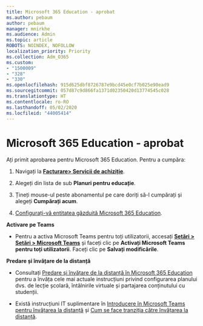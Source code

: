 ```yaml
---
title: Microsoft 365 Education - aprobat
ms.author: pebaum
author: pebaum
manager: mnirkhe
ms.audience: Admin
ms.topic: article
ROBOTS: NOINDEX, NOFOLLOW
localization_priority: Priority
ms.collection: Adm_O365
ms.custom:
- "1500009"
- "328"
- "330"
ms.openlocfilehash: 915d625dbf8726787e9bcd45e0cf7b025e90ead9
ms.sourcegitcommit: 057d87c9d866fa1371d02350420d13774545c028
ms.translationtype: HT
ms.contentlocale: ro-RO
ms.lasthandoff: 05/02/2020
ms.locfileid: "44005414"
---
```

# <a name="microsoft-365-for-education---approved"></a>Microsoft 365 Education - aprobat

Ați primit aprobarea pentru Microsoft 365 Education.  Pentru a cumpăra:

1. Navigați la **[ Facturare> Servicii de achiziție](https://portal.office.com/AdminPortal/Home#/catalog)**.

2. Alegeți din lista de sub **Planuri pentru educație**.

3. Țineți mouse-ul peste abonamentul pe care doriți să-l cumpărați și alegeți **Cumpărați acum**.

4. [Configurați-vă entitatea găzduită Microsoft 365 Education](https://docs.microsoft.com/microsoft-365/education/intune-edu-trial/set-up-office365-edu-tenant).

**Activare pe Teams**

- Pentru a activa Microsoft Teams pentru toți utilizatorii, accesați **[Setări > Setări > Microsoft Teams](https://admin.microsoft.com/Adminportal/Home#/SettingsMultiPivot/:/Settings/L1/SkypeTeams)** și faceți clic pe **Activați Microsoft Teams pentru toți utilizatorii**.  Faceți clic pe **Salvați modificările**.

**Predare și învățare de la distanță**

- Consultați [Predare și învățare de la distanță în Microsoft 365 Education](https://support.office.com/article/remote-teaching-and-learning-in-office-365-education-f651ccae-7b65-478b-8366-51bb884025c4) pentru a învăța cele mai actuale instrucțiuni privind configurarea planului dvs. de lecție școlară, întâlnirile virtuale și partajarea conținutului cu studenții.

- Există instrucțiuni IT suplimentare în [Introducere în Microsoft Teams pentru învățarea la distanță](https://docs.microsoft.com/MicrosoftTeams/remote-learning-edu) și [Cum se face tranziția către învățarea la distanță](https://www.microsoft.com/education/remote-learning).
